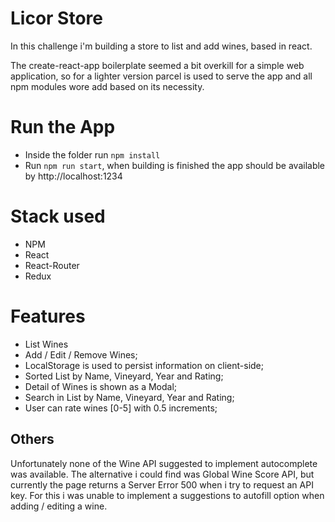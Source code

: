 # Licor Store

In this challenge i'm building a store to list and add wines, based in react.

The create-react-app boilerplate seemed a bit overkill for a simple web application, so for a lighter version parcel is used to serve the app and all npm modules wore add based on its necessity.

# Run the App

- Inside the folder run ```npm install```
- Run ```npm run start```, when building is finished the app should be available by http://localhost:1234

# Stack used

- NPM
- React
- React-Router
- Redux

# Features

- List Wines
- Add / Edit / Remove Wines;
- LocalStorage is used to persist information on client-side;
- Sorted List by Name, Vineyard, Year and Rating;
- Detail of Wines is shown as a Modal;
- Search in List by Name, Vineyard, Year and Rating;
- User can rate wines [0-5] with 0.5 increments;

## Others

Unfortunately none of the Wine API suggested to implement autocomplete was available. The alternative i could find was Global Wine Score API, but currently the page returns a Server Error 500 when i try to request an API key. For this i was unable to implement a suggestions to autofill option when adding / editing a wine.
